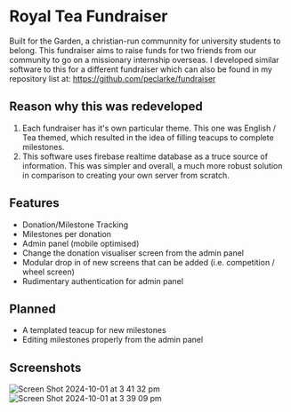 # Royal Tea Fundraiser

Built for the Garden, a christian-run communnity for university students to belong. This fundraiser aims to raise funds for two friends from our community to go on a missionary internship overseas.
I developed similar software to this for a different fundraiser which can also be found in my repository list at: https://github.com/peclarke/fundraiser

## Reason why this was redeveloped
1. Each fundraiser has it's own particular theme. This one was English / Tea themed, which resulted in the idea of filling teacups to complete milestones.
2. This software uses firebase realtime database as a truce source of information. This was simpler and overall, a much more robust solution in comparison to creating your own server from scratch.

## Features
- Donation/Milestone Tracking
- Milestones per donation
- Admin panel (mobile optimised)
- Change the donation visualiser screen from the admin panel
- Modular drop in of new screens that can be added (i.e. competition / wheel screen)
- Rudimentary authentication for admin panel

## Planned
- A templated teacup for new milestones
- Editing milestones properly from the admin panel

## Screenshots
![Screen Shot 2024-10-01 at 3 41 32 pm](https://github.com/user-attachments/assets/35041274-9a54-44fc-90db-faebbfe7bf57)
![Screen Shot 2024-10-01 at 3 39 09 pm](https://github.com/user-attachments/assets/e59366cb-f095-4701-a7b5-ee9f2b8c4671)

